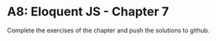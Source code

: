 # A8: Eloquent JS - Chapter 7

Complete the exercises of the chapter and push the solutions to github.

